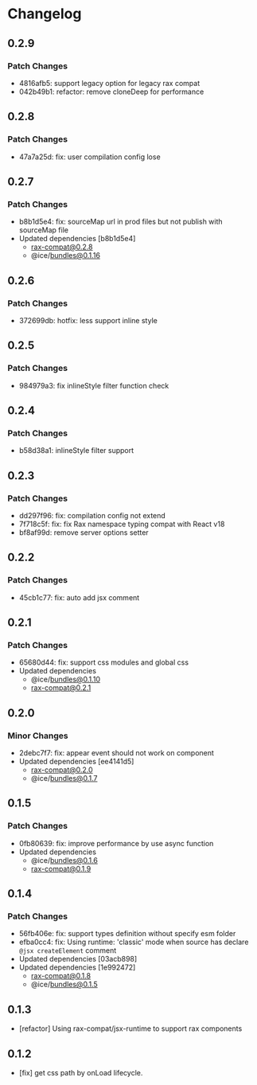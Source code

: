 # Changelog

## 0.2.9

### Patch Changes

- 4816afb5: support legacy option for legacy rax compat
- 042b49b1: refactor: remove cloneDeep for performance

## 0.2.8

### Patch Changes

- 47a7a25d: fix: user compilation config lose

## 0.2.7

### Patch Changes

- b8b1d5e4: fix: sourceMap url in prod files but not publish with sourceMap file
- Updated dependencies [b8b1d5e4]
  - rax-compat@0.2.8
  - @ice/bundles@0.1.16

## 0.2.6

### Patch Changes

- 372699db: hotfix: less support inline style

## 0.2.5

### Patch Changes

- 984979a3: fix inlineStyle filter function check

## 0.2.4

### Patch Changes

- b58d38a1: inlineStyle filter support

## 0.2.3

### Patch Changes

- dd297f96: fix: compilation config not extend
- 7f718c5f: fix: fix Rax namespace typing compat with React v18
- bf8af99d: remove server options setter

## 0.2.2

### Patch Changes

- 45cb1c77: fix: auto add jsx comment

## 0.2.1

### Patch Changes

- 65680d44: fix: support css modules and global css
- Updated dependencies
  - @ice/bundles@0.1.10
  - rax-compat@0.2.1

## 0.2.0

### Minor Changes

- 2debc7f7: fix: appear event should not work on component
- Updated dependencies [ee4141d5]
  - rax-compat@0.2.0
  - @ice/bundles@0.1.7

## 0.1.5

### Patch Changes

- 0fb80639: fix: improve performance by use async function
- Updated dependencies
  - @ice/bundles@0.1.6
  - rax-compat@0.1.9

## 0.1.4

### Patch Changes

- 56fb406e: fix: support types definition without specify esm folder
- efba0cc4: fix: Using runtime: 'classic' mode when source has declare `@jsx createElement` comment
- Updated dependencies [03acb898]
- Updated dependencies [1e992472]
  - rax-compat@0.1.8
  - @ice/bundles@0.1.5

## 0.1.3

- [refactor] Using rax-compat/jsx-runtime to support rax components

## 0.1.2

- [fix] get css path by onLoad lifecycle.
